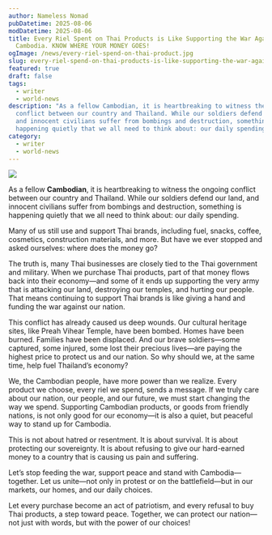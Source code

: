 ```yaml
---
author: Nameless Nomad
pubDatetime: 2025-08-06
modDatetime: 2025-08-06
title: Every Riel Spent on Thai Products is Like Supporting the War Against
  Cambodia. KNOW WHERE YOUR MONEY GOES!
ogImage: /news/every-riel-spend-on-thai-product.jpg
slug: every-riel-spend-on-thai-products-is-like-supporting-the-war-against-cambodia
featured: true
draft: false
tags:
  - writer
  - world-news
description: "As a fellow Cambodian, it is heartbreaking to witness the ongoing
  conflict between our country and Thailand. While our soldiers defend our land,
  and innocent civilians suffer from bombings and destruction, something is
  happening quietly that we all need to think about: our daily spending. "
category:
  - writer
  - world-news
---
```

![](/news/every-riel-spend-on-thai-product.jpg)

As a fellow **Cambodian**, it is heartbreaking to witness the ongoing conflict between our country and Thailand. While our soldiers defend our land, and innocent civilians suffer from bombings and destruction, something is happening quietly that we all need to think about: our daily spending.

Many of us still use and support Thai brands, including fuel, snacks, coffee, cosmetics, construction materials, and more. But have we ever stopped and asked ourselves: where does the money go?

The truth is, many Thai businesses are closely tied to the Thai government and military. When we purchase Thai products, part of that money flows back into their economy—and some of it ends up supporting the very army that is attacking our land, destroying our temples, and hurting our people. That means continuing to support Thai brands is like giving a hand and funding the war against our nation.

This conflict has already caused us deep wounds. Our cultural heritage sites, like Preah Vihear Temple, have been bombed. Homes have been burned. Families have been displaced. And our brave soldiers—some captured, some injured, some lost their precious lives—are paying the highest price to protect us and our nation. So why should we, at the same time, help fuel Thailand’s economy?

We, the Cambodian people, have more power than we realize. Every product we choose, every riel we spend, sends a message. If we truly care about our nation, our people, and our future, we must start changing the way we spend. Supporting Cambodian products, or goods from friendly nations, is not only good for our economy—it is also a quiet, but peaceful way to stand up for Cambodia.

This is not about hatred or resentment. It is about survival. It is about protecting our sovereignty. It is about refusing to give our hard-earned money to a country that is causing us pain and suffering.

Let’s stop feeding the war, support peace and stand with Cambodia—together. Let us unite—not only in protest or on the battlefield—but in our markets, our homes, and our daily choices.

Let every purchase become an act of patriotism, and every refusal to buy Thai products, a step toward peace. Together, we can protect our nation—not just with words, but with the power of our choices!